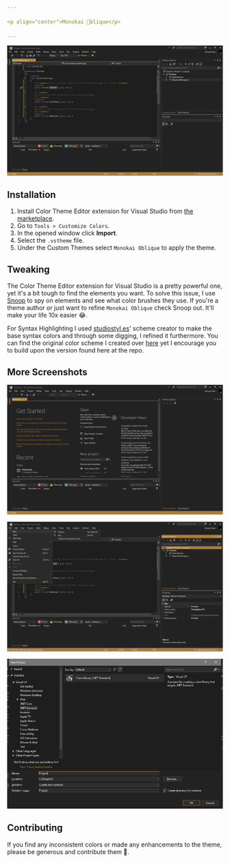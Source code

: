 ```yaml
---

<p align="center">Monokai 📀blique</p>

---
```

![](./resources/1.png)

## **Installation**

1. Install Color Theme Editor extension for Visual Studio from [the marketplace](https://marketplace.visualstudio.com/items?itemName=VisualStudioPlatformTeam.VisualStudio2017ColorThemeEditor).
2. Go to `Tools > Customize Colors`.
3. In the opened window click **Import**. 
4. Select the `.vstheme` file.
5. Under the Custom Themes select `Monokai Oblique` to apply the theme.

## Tweaking

The Color Theme Editor extension for Visual Studio is a pretty powerful one, yet it's a bit tough to find the elements you want. To solve this issue, I use [Snoop](https://github.com/cplotts/snoopwpf) to spy on  elements and see what color brushes they use. If you're a theme author or just want to refine `Monokai Oblique` check Snoop out. It'll make your life 10x easier 😂. 

For Syntax Highlighting I used [studiostyl.es](http://studiostyl.es/)' scheme creator to make the base syntax colors and through some digging, I refined it furthermore. You can find the original color scheme I created over [here](https://studiostyl.es/schemes/monokai-oblique) yet I encourage you to build upon the version found here at the repo.

## More Screenshots

![](./resources/4.png)

![](./resources/2.png)

![](./resources/3.png)

## Contributing

If you find any inconsistent colors or made any enhancements to the theme, please be generous and contribute them 🙈.